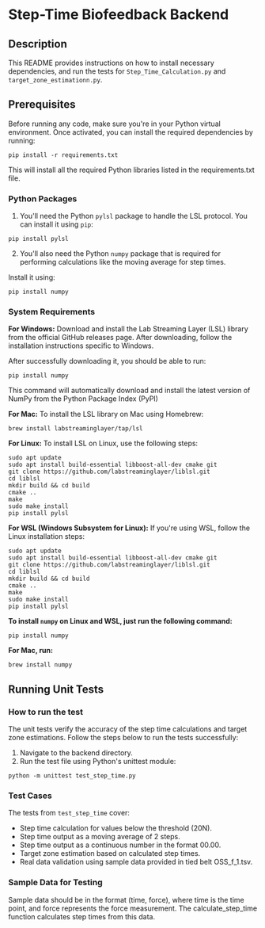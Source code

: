 
# Step-Time Biofeedback Backend

## Description
This README provides instructions on how to install necessary dependencies, and run the tests for `Step_Time_Calculation.py` and `target_zone_estimationn.py`.

## Prerequisites
Before running any code, make sure you're in your Python virtual environment. Once activated, you can install the required dependencies by running:
```
pip install -r requirements.txt
```
This will install all the required Python libraries listed in the requirements.txt file.

### Python Packages
1) You'll need the Python `pylsl` package to handle the LSL protocol. You can install it using `pip`:
```
pip install pylsl
```
2) You'll also need the Python `numpy` package that is required for performing calculations like the moving average for step times.

Install it using:
```
pip install numpy
```
### System Requirements

**For Windows:**
Download and install the Lab Streaming Layer (LSL) library from the official GitHub releases page.
After downloading, follow the installation instructions specific to Windows. 

After successfully downloading it, you should be able to run: 
```
pip install numpy
```
This command will automatically download and install the latest version of NumPy from the Python Package Index (PyPI)

**For Mac:**
To install the LSL library on Mac using Homebrew:

```
brew install labstreaminglayer/tap/lsl
```
**For Linux:**
To install LSL on Linux, use the following steps:

```
sudo apt update
sudo apt install build-essential libboost-all-dev cmake git
git clone https://github.com/labstreaminglayer/liblsl.git
cd liblsl
mkdir build && cd build
cmake ..
make
sudo make install
pip install pylsl
```

**For WSL (Windows Subsystem for Linux):**
If you're using WSL, follow the Linux installation steps:

```
sudo apt update
sudo apt install build-essential libboost-all-dev cmake git
git clone https://github.com/labstreaminglayer/liblsl.git
cd liblsl
mkdir build && cd build
cmake ..
make
sudo make install
pip install pylsl
```
**To install `numpy` on Linux and WSL, just run the following command:**
```
pip install numpy
```
**For Mac, run:**
```
brew install numpy
```

## Running Unit Tests

### How to run the test
The unit tests verify the accuracy of the step time calculations and target zone estimations. Follow the steps below to run the tests successfully:

1) Navigate to the backend directory.
2) Run the test file using Python's unittest module:
```
python -m unittest test_step_time.py
```
### Test Cases
The tests from `test_step_time` cover:

- Step time calculation for values below the threshold (20N).
- Step time output as a moving average of 2 steps.
- Step time output as a continuous number in the format 00.00.
- Target zone estimation based on calculated step times.
- Real data validation using sample data provided in tied belt OSS_f_1.tsv.

### Sample Data for Testing
Sample data should be in the format (time, force), where time is the time point, and force represents the force measurement. The calculate_step_time function calculates step times from this data.
